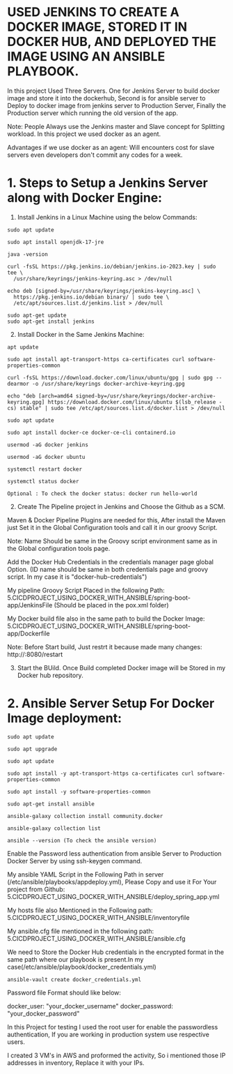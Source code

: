 # USED JENKINS TO CREATE A DOCKER IMAGE, STORED IT IN DOCKER HUB, AND DEPLOYED THE IMAGE USING AN ANSIBLE PLAYBOOK.

In this project Used Three Servers. One for Jenkins Server to build docker image and store it into the dockerhub, Second is for ansible server to Deploy to docker image from jenkins server to Production Server, Finally the Production server which running the old version of the app.

Note: People Always use the Jenkins master and Slave concept for Splitting workload. In this project we used
docker as an agent.

Advantages if we use docker as an agent: Will encounters cost for slave servers even developers don't commit any codes for a week.  

# 1. Steps to Setup a Jenkins Server along with Docker Engine:

1. Install Jenkins in a Linux Machine using the below Commands:

```
sudo apt update

sudo apt install openjdk-17-jre

java -version

curl -fsSL https://pkg.jenkins.io/debian/jenkins.io-2023.key | sudo tee \
  /usr/share/keyrings/jenkins-keyring.asc > /dev/null

echo deb [signed-by=/usr/share/keyrings/jenkins-keyring.asc] \
  https://pkg.jenkins.io/debian binary/ | sudo tee \
  /etc/apt/sources.list.d/jenkins.list > /dev/null

sudo apt-get update
sudo apt-get install jenkins

```

2. Install Docker in the Same Jenkins Machine:

```
apt update

sudo apt install apt-transport-https ca-certificates curl software-properties-common

curl -fsSL https://download.docker.com/linux/ubuntu/gpg | sudo gpg --dearmor -o /usr/share/keyrings docker-archive-keyring.gpg

echo "deb [arch=amd64 signed-by=/usr/share/keyrings/docker-archive-keyring.gpg] https://download.docker.com/linux/ubuntu $(lsb_release -cs) stable" | sudo tee /etc/apt/sources.list.d/docker.list > /dev/null

sudo apt update

sudo apt install docker-ce docker-ce-cli containerd.io

usermod -aG docker jenkins

usermod -aG docker ubuntu

systemctl restart docker

systemctl status docker

Optional : To check the docker status: docker run hello-world

```

2. Create The Pipeline project in Jenkins and Choose the Github as a SCM.

Maven & Docker Pipeline Plugins are needed for this, After install the Maven just Set it in the Global Configuration tools and call it in our groovy Script. 

Note: Name Should be same in the Groovy script environment same as in the Global configuration tools page.

Add the Docker Hub Credentials in the credentials manager page global Option. (ID name should be same in both credentials page and groovy script. In my case it is "docker-hub-credentials")

My pipeline Groovy Script Placed in the following Path: 5.CICDPROJECT_USING_DOCKER_WITH_ANSIBLE/spring-boot-app/JenkinsFile (Should be placed in the pox.xml folder)

My Docker build file also in the same path to build the Docker Image: 5.CICDPROJECT_USING_DOCKER_WITH_ANSIBLE/spring-boot-app/Dockerfile

Note: Before Start build, Just restrt it because made many changes: http://<ec2-instance-public-ip>:8080/restart

3. Start the BUild. Once Build completed Docker image will be Stored in my Docker hub repository.


# 2. Ansible Server Setup For Docker Image deployment:

```
sudo apt update

sudo apt upgrade

sudo apt update

sudo apt install -y apt-transport-https ca-certificates curl software-properties-common

sudo apt install -y software-properties-common

sudo apt-get install ansible

ansible-galaxy collection install community.docker

ansible-galaxy collection list

ansible --version (To check the ansible version)
```

Enable the Password less authentication from ansible Server to Production Docker Server by using ssh-keygen command.

My ansible YAML Script in the Following Path in server (/etc/ansible/playbooks/appdeploy.yml), Please Copy and use it For Your project from Github:  5.CICDPROJECT_USING_DOCKER_WITH_ANSIBLE/deploy_spring_app.yml

My hosts file also Mentioned in the Following path: 5.CICDPROJECT_USING_DOCKER_WITH_ANSIBLE/inventoryfile

My ansible.cfg file mentioned in the following path: 5.CICDPROJECT_USING_DOCKER_WITH_ANSIBLE/ansible.cfg

We need to Store the Docker Hub credentials in the encrypted format in the same path where our playbook is present.In my case(/etc/ansible/playbook/docker_credentials.yml)

```
ansible-vault create docker_credentials.yml

```

Password file Format should like below:

docker_user: "your_docker_username"
docker_password: "your_docker_password"

In this Project for testing I used the root user for enable the passwordless authentication, If you are working in production system use respective users.

I created 3 VM's in AWS and proformed the activity, So i mentioned those IP addresses in inventory, Replace it with your IPs.